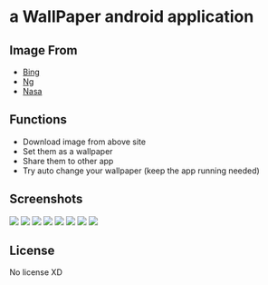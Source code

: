 # a WallPaper android application

## Image From

* [Bing](https://www.bing.com/)
* [Ng](https://www.nationalgeographic.com/photography/photo-of-the-day/)
* [Nasa](https://apod.nasa.gov/)

## Functions

* Download image from above site
* Set them as a wallpaper
* Share them to other app
* Try auto change your wallpaper (keep the app running needed)

## Screenshots

![](app/screenshots/1.png)
![](app/screenshots/2.png)
![](app/screenshots/3.png)
![](app/screenshots/4.png)
![](app/screenshots/5.png)
![](app/screenshots/6.png)
![](app/screenshots/7.png)
![](app/screenshots/8.png)

## License

No license XD

